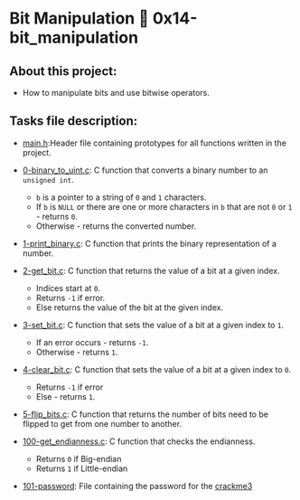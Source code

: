 # Bit Manipulation :page_with_curl: 0x14-bit_manipulation
## About this project:
- How to manipulate bits and use bitwise operators.
## Tasks file description:
* [main.h](./main.h):Header file containing prototypes for all functions written in the project.
* [0-binary_to_uint.c](./0-binary_to_uint.c): C function that converts a binary number to an `unsigned int`.
  * `b` is a pointer to a string of `0` and `1` characters.
  * If `b` is `NULL` or there are one or more characters in `b` that are not `0` or `1` - returns `0`.
  * Otherwise - returns the converted number.

* [1-print_binary.c](./1-print_binary.c): C function that prints the binary representation of a number.

* [2-get_bit.c](./2-get_bit.c): C function that returns the value of a bit at a given index.
  * Indices start at `0`.
  * Returns `-1` if error.
  * Else returns the value of the bit at the given index.

* [3-set_bit.c](./3-set_bit.c): C function that sets the value of a bit at a given index to `1`.
  * If an error occurs - returns `-1`.
  * Otherwise - returns `1`.

* [4-clear_bit.c](./4-clear_bit.c): C function that sets the value of a bit at a given index to `0`.
  * Returns `-1` if error
  * Else - returns `1`.

* [5-flip_bits.c](./5-flip_bits.c): C function that returns the number of bits need to be flipped to get from one number to another.

* [100-get_endianness.c](./100-get_endianness.c): C function that checks the endianness.
  * Returns `0` if Big-endian
  * Returns `1` if Little-endian


* [101-password](./101-password): File containing the password for the [crackme3](https://github.com/holbertonschool/0x13.c)
